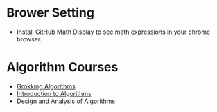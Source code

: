 
# Brower Setting
- Install [GitHub Math Display](https://chrome.google.com/webstore/detail/github-math-display/cgolaobglebjonjiblcjagnpmdmlgmda/related?hl=en) to see math expressions in your chrome browser.

# Algorithm Courses
- [Grokking Algorithms](https://github.com/jong8jong8/algorithm/tree/main/grokking)
- [Introduction to Algorithms](https://github.com/jong8jong8/algorithm/tree/main/intro-algo)
- [Design and Analysis of Algorithms]()
